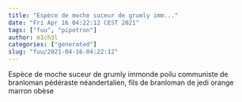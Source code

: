 ```yaml
---
title: "Espèce de moche suceur de grumly imm..."
date: "Fri Apr 16 04:22:12 CEST 2021"
tags: ["fuu", "pipotron"]
author: m1ch3l
categories: ["generated"]
slug: "fuu/2021-04-16-04:22:12"
---
```


Espèce de moche suceur de grumly immonde poilu communiste de branloman pédéraste néandertalien, fils de branloman de jedi orange marron obèse
